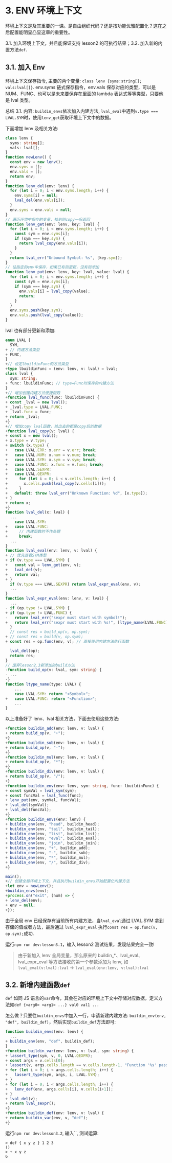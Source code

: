 # 3. ENV 环境上下文

环境上下文是及其重要的一课。是自由组织代码？还是按功能优雅配置化？这在之后配置能明显凸显这章的重要性。

3.1. 加入环境上下文，并且能保证支持 lesson2 的可执行结果；3.2. 加入新的内置方法`def`.

## 3.1. 加入 Env

环境上下文保存指令, 主要的两个变量: `class lenv {syms:string[]; vals:lval[]}`. env.syms 链式保存指令，env.vals 保存对应的类型，可以是 NUM、FUNC、也可以是未来要保存在里面的 lambda 表达式等等类型，只要他是 lval 类型。

总结 3.1. 内容: `buildin_envs`依次加入内建方法, `lval_eval`中遇到`v.type === LVAL.SYM`时，使用`lenv_get`获取环境上下文中的数据。

下面增加 lenv 及相关方法:

```ts
class lenv {
  syms: string[];
  vals: lval[];
}
function newLenv() {
  const env = new lenv();
  env.syms = [];
  env.vals = [];
  return env;
}
function lenv_del(env: lenv) {
  for (let i = 0; i < env.syms.length; i++) {
    env.syms[i] = null;
    lval_del(env.vals[i]);
  }
  env.syms = env.vals = null;
}
// 遍历环境中保存的变量，找到则copy一份返回
function lenv_get(env: lenv, key: lval) {
  for (let i = 0; i < env.syms.length; i++) {
    const sym = env.syms[i];
    if (sym === key.sym) {
      return lval_copy(env.vals[i]);
    }
  }
  return lval_err("Unbound Symbol: %s", [key.sym]);
}
// 往指定的env中保存，如果已有则更新，没有则添加
function lenv_put(env: lenv, key: lval, value: lval) {
  for (let i = 0; i < env.syms.length; i++) {
    const sym = env.syms[i];
    if (sym === key.sym) {
      env.vals[i] = lval_copy(value);
      return;
    }
  }
  env.syms.push(key.sym);
  env.vals.push(lval_copy(value));
}
```

lval 也有部分更新和添加:

```ts
enum LVAL {
  SYM,
+ // 内建方法类型
+ FUNC,
}
+// 设定lbuildinFunc的方法类型
+type lbuildinFunc = (env: lenv, v: lval) = lval;
class lval {
  sym: string;
+ func: lbuildinFunc; // type=Func时保存的内建方法
}
+// 增加创建内建方法便捷函数
+function lval_func(func: lbuildinFunc) {
+ const _lval = new lval();
+ _lval.type = LVAL.FUNC;
+ _lval.func = func;
+ return _lval;
+}
+// 增加copy lval函数，给出去的都是copy后的数据
+function lval_copy(v: lval) {
+ const x = new lval();
+ x.type = v.type;
+ switch (x.type) {
+   case LVAL.ERR: x.err = v.err; break;
+   case LVAL.NUM: x.num = v.num; break;
+   case LVAL.SYM: x.sym = v.sym; break;
+   case LVAL.FUNC: x.func = v.func; break;
+   case LVAL.SEXPR:
+   case LVAL.QEXPR:
+     for (let i = 0; i < v.cells.length; i++) {
+       x.cells.push(lval_copy(v.cells[i]));
+     }
+   default: throw lval_err("Unknown Function: %d", [x.type]);
+ }
+ return x;
+}
function lval_del(x: lval) {
  ...
    case LVAL.SYM:
+   case LVAL.FUNC:
+     // 内建函数时不作处理
+     break;
  ...
}
function lval_eval(env: lenv, v: lval) {
+ // 优先查看SYM类型
+ if (v.type === LVAL.SYM) {
+   const val = lenv_get(env, v);
+   lval_del(v);
+   return val;
+ }
  if (v.type === LVAL.SEXPR) return lval_expr_eval(env, v);
  ...
}
function lval_expr_eval(env: lenv, v: lval) {
  ...
- if (op.type != LVAL.SYM) {
+ if (op.type != LVAL.FUNC) {
-   return lval_err("sexpr must start with symbol!");
+   return lval_err("sexpr must start with %s!", [ltype_name(LVAL.FUNC)]);
  }
  // const res = build_op(v, op.sym);
+ // const res = build(v, op.sym);
+ const res = op.func(env, v); // 直接使用内建方法执行函数

  lval_del(op);
  return res;
}
// 废弃lesson2.3新添加的build方法
-function build_op(v: lval, sym: string) {
- ...
-}
function ltype_name(type: LVAL) {
    ...
    case LVAL.SYM: return "<Symbol>";
+   case LVAL.FUNC: return "<Function>";
    ...
}
```

以上准备好了 lenv、lval 相关方法，下面去使用这些方法:

```ts
+function buildin_add(env: lenv, v: lval) {
+ return build_op(v, "+");
+}
+function buildin_sub(env: lenv, v: lval) {
+ return build_op(v, "-");
+}
+function buildin_mul(env: lenv, v: lval) {
+ return build_op(v, "*");
+}
+function buildin_div(env: lenv, v: lval) {
+ return build_op(v, "/");
+}
+function buildin_env(env: lenv, sym: string, func: lbuildinFunc) {
+ const symVal = lval_sym(sym);
+ const funcVal = lval_func(func);
+ lenv_put(env, symVal, funcVal);
+ lval_del(symVal);
+ lval_del(funcVal);
+}
+function buildin_envs(env: lenv) {
+ buildin_env(env, "head", buildin_head);
+ buildin_env(env, "tail", buildin_tail);
+ buildin_env(env, "list", buildin_list);
+ buildin_env(env, "eval", buildin_eval);
+ buildin_env(env, "join", buildin_join);
+ buildin_env(env, "+", buildin_add);
+ buildin_env(env, "-", buildin_sub);
+ buildin_env(env, "*", buildin_mul);
+ buildin_env(env, "/", buildin_div);
+}

main();
+// 创建全局环境上下文，并且执行buildin_envs开始配置化内建方法
+let env = newLenv();
+buildin_envs(env);
+process.on("exit", (num) => {
+ lenv_del(env);
+ env = null;
+});
```

由于全局 env 已经保存有当前所有内建方法，当`lval_eval`通过 LVAL.SYM 拿到存储的值或者方法，最后通过 `lval_expr_eval` 执行`const res = op.func(v, op.sym);`成功.

运行`npm run dev:lesson3.1`，输入 lesson2 测试结果，发现结果完全一致!

> 由于新加入 lenv 全局变量，那么原来的 buildin\_\*、lval_eval、lval_expr_eval 等方法接收的第一个参数添加为 lenv, 如 `lval_eval(v:lval):lval` -> `lval_eval(env:lenv, v:lval):lval`

## 3.2. 新增内建函数`def`

`def` 如同 JS 语言的`var`命令，其会在对应的环境上下文中存储对应数据，定义方法如`def {<arg0> <arg1> ...} val0 val1 ...`

怎么做？只要往`buildin_envs`中加入一行，申请新建内建方法: `buildin_env(env, "def", buildin_def)`，然后实现`buildin_def`方法即可:

```ts
function buildin_envs(env: lenv) {
  ...
+ buildin_env(env, "def", buildin_def);
}
+function buildin_var(env: lenv, v: lval, sym: string) {
+ lassert_type(sym, v, 0, LVAL.QEXPR);
+ const args = v.cells[0];
+ lassert(v, args.cells.length == v.cells.length-1, "Function '%s' passed count of args not equal to count of vals. Args: %d, Vals: %d", sym, args.cells.length, (v.cells.length-1));
+ for (let i = 0; i < args.cells.length; i++) {
+   lassert_type(sym, args, i, LVAL.SYM);
+ }
+ for (let i = 0; i < args.cells.length; i++) {
+   lenv_def(env, args.cells[i], v.cells[i+1]);
+ }
+ lval_del(v);
+ return lval_sexpr();
+}
+function buildin_def(env: lenv, v: lval) {
+ return buildin_var(env, v, "def");
+}
```

运行`npm run dev:lesson3.2`, 输入``, 测试运算:

    > def { x y z } 1 2 3
    ()
    > + x y z
    6
